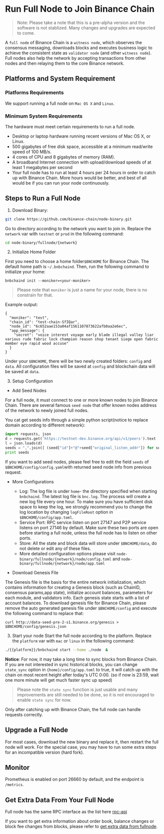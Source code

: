 # Run Full Node to Join Binance Chain

>Note:  Please take a note that this is a pre-alpha version and the software is not stablized. Many changes and upgrades are expected to come.

A `full node` of Binance Chain is a `witness node`, which observes the consensus messaging,
downloads blocks and executes business logic to achieve the consistent state as `validator node` (and other `witness node`).
Full nodes also help the network by accepting transactions from other nodes  and then relaying them to the core Binance network.

## Platforms and System Requirement

### Platforms Requirements

We support running a full node on `Mac OS X` and `Linux`.

### Minimum System Requirements
The hardware must meet certain requirements to run a full node.

- Desktop or laptop hardware running recent versions of Mac OS X, or Linux.
- 500 gigabytes of free disk space, accessible at a minimum read/write speed of 100 MB/s.
- 4 cores of CPU and 8 gigabytes of memory (RAM).
- A broadband Internet connection with upload/download speeds of at least 1 megabytes per second
- Your full node has to run at least 4 hours per 24 hours in order to catch up with Binance Chain.
More hours would be better, and best of all would be if you can run your node continuously.

## Steps to Run a Full Node

1. Download Binary:
```bash
git clone https://github.com/binance-chain/node-binary.git
```

Go to directory according to the network you want to join in. Replace the `network` var with `testnet` or `prod` in the following command:
```bash
cd node-binary/fullnode/{network}
```
2. Initialize Home Folder

First you need to choose a home folder`$BNCHOME`  for Binance Chain. The default home path is `~/.bnbchaind`. Then, run the following command to initialize your home:
```
bnbchaind init --moniker=<your-moniker>
```
> Please note that `moniker` is just a name for your node, there is no constrain for that.

Example output:
```
{
  "moniker": "test",
  "chain_id": "test-chain-SfIQar",
  "node_id": "6c652aae153a04af1561107873622afb0aa2e6ec",
  "app_message": {
    "secret": "voice interest voyage early blade illegal valley liar various rude fabric lock champion reason shop tenant siege open fabric member eye rapid wood accuse"
  }
}
```
Under your `$BNCHOME`, there will be two newly created folders: `config` and `data`. All configuration files will be saved at `config` and blockchain data will be saved at `data`.


3. Setup Configuration

* Add Seed Nodes

For a full node, it must connect to one or more known nodes to join Binance Chain. There are several famous `seed node` that offer known nodes address of the network to newly joined full nodes.

You cat get seeds info through a simple python script(notice to replace domain according to different network):
```python
import requests, json
d = requests.get('https://testnet-dex.binance.org/api/v1/peers').text
l = json.loads(d)
seeds = ",".join([ (seed["id"]+"@"+seed["original_listen_addr"]) for seed in l if "accelerated" not in seed ])
print seeds
```

If you want to add  seed nodes, please feel free to edit the field `seeds` of `$BNCHOME/config/config.yaml`with returned seed node info from previous request.

* More Configurations

    - Log: The log file is under `home`- the directory specified when starting `bnbchaind`. The latest log file is `bnc.log`. The process will create a new log file every one hour. To make sure you have sufficient disk space to keep the log, we strongly recommend you to change the log location by changing `logFileRoot` option in `$BNCHOME/config/app.toml`.
    - Service Port: RPC service listen on port 27147 and P2P service listens on port 27146 by default. Make sure these two ports are open before starting a full node, unless the full node has to listen on other ports.
    - Store: All the state and block data will store under `$BNCHOME/data`, do not delete or edit any of these files.
    - More detailed configuration options please visit `node-binary/fullnode/{network}/node/config.toml` and `node-binary/fullnode/{network}/node/app.toml`

* Download Genesis File

The Genesis file is the basis for the entire network initialization, which contains  information for creating a Genesis block (such as ChainID, consensus params,app state), initialize account balances, parameters for each module, and validators info. Each genesis state starts with a list of account balances.
To download genesis file for Binance Chain, please remove the auto generated genesis file under `$BNCHOME/config` and execute the following command to replace that:
```
curl http://data-seed-pre-2-s1.binance.org/genesis > $BNCHOME/config/genesis.json
```
3. Start your node
Start the full node according to the platform. Replace the `platform` var with `mac` or `linux` in the following command:
```bash
./{{platform}}/bnbchaind start --home ./node  &
```

**Notice**: For now, it may take a long time to sync blocks from Binance Chain. If you are not interested in sync historical blocks, you can change `state_sync` option in `{home}/config/app.toml` to true, it will catch up with the chain on most recent height after today's UTC 0:00. (so if now is 23:59, wait one more minute will get much faster sync up speed)

> Please note the `state sync` function is just usable and many improvements are still needed to be done, so it is not  encouraged to enable `state sync` for now.

Only after catching up with Binance Chain, the full node can handle requests correctly.








## Upgrade a Full Node

For most cases, download the new binary and replace it, then restart the full node will work. For the special case, you may have to run some extra steps for an incompatible version (hard fork).

## Monitor

Prometheus is enabled on port 26660 by default, and the endpoint is `/metrics`.

## Get Extra Data From Your Full Node

Full node has the same RPC interface as the list here [rpc-api](api-reference/node-rpc.md)

If you want to get extra information about order book, balance changes or block fee changes from blocks, please refer to [get extra data from fullnode](get-extra-data-from-fullnode.md).

